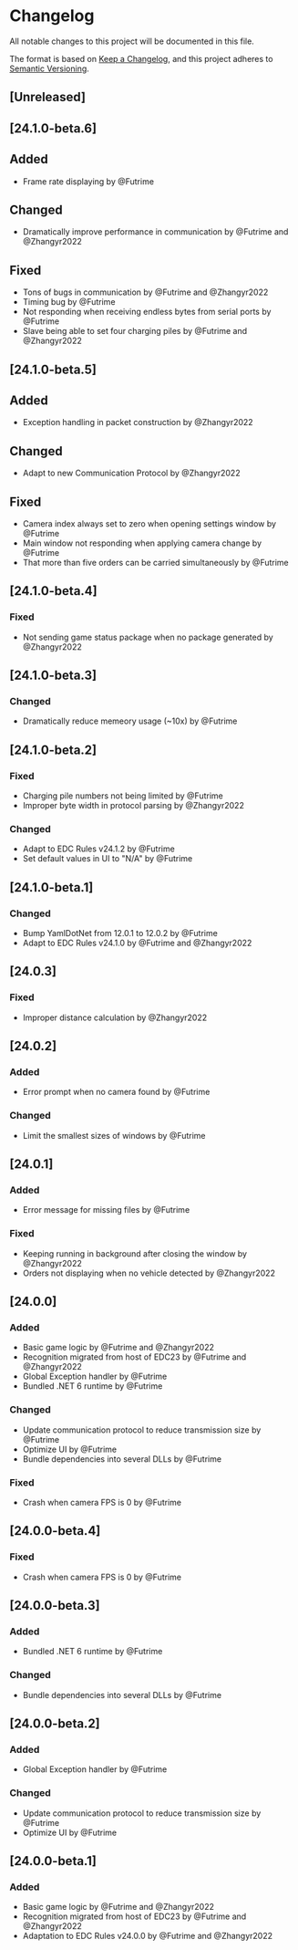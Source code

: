 # Changelog
All notable changes to this project will be documented in this file.

The format is based on [Keep a Changelog](https://keepachangelog.com/en/1.0.0/),
and this project adheres to [Semantic Versioning](https://semver.org/spec/v2.0.0.html).


## [Unreleased]


## [24.1.0-beta.6]
## Added
- Frame rate displaying by @Futrime

## Changed
- Dramatically improve performance in communication by @Futrime and @Zhangyr2022

## Fixed
- Tons of bugs in communication by @Futrime and @Zhangyr2022
- Timing bug by @Futrime
- Not responding when receiving endless bytes from serial ports by @Futrime
- Slave being able to set four charging piles by @Futrime and @Zhangyr2022


## [24.1.0-beta.5]
## Added
- Exception handling in packet construction by @Zhangyr2022

## Changed
- Adapt to new Communication Protocol by @Zhangyr2022

## Fixed
- Camera index always set to zero when opening settings window by @Futrime
- Main window not responding when applying camera change by @Futrime
- That more than five orders can be carried simultaneously by @Futrime


## [24.1.0-beta.4]
### Fixed
- Not sending game status package when no package generated by @Zhangyr2022


## [24.1.0-beta.3]
### Changed
- Dramatically reduce memeory usage (~10x) by @Futrime


## [24.1.0-beta.2]
### Fixed
- Charging pile numbers not being limited by @Futrime
- Improper byte width in protocol parsing by @Zhangyr2022


### Changed
- Adapt to EDC Rules v24.1.2 by @Futrime
- Set default values in UI to "N/A" by @Futrime


## [24.1.0-beta.1]
### Changed
- Bump YamlDotNet from 12.0.1 to 12.0.2 by @Futrime
- Adapt to EDC Rules v24.1.0 by @Futrime and @Zhangyr2022


## [24.0.3]
### Fixed
- Improper distance calculation by @Zhangyr2022


## [24.0.2]
### Added
- Error prompt when no camera found by @Futrime

### Changed
- Limit the smallest sizes of windows by @Futrime


## [24.0.1]
### Added
- Error message for missing files by @Futrime

### Fixed
- Keeping running in background after closing the window by @Zhangyr2022
- Orders not displaying when no vehicle detected by @Zhangyr2022


## [24.0.0]
### Added
- Basic game logic by @Futrime and @Zhangyr2022
- Recognition migrated from host of EDC23 by @Futrime and @Zhangyr2022
- Global Exception handler by @Futrime
- Bundled .NET 6 runtime by @Futrime

### Changed
- Update communication protocol to reduce transmission size by @Futrime
- Optimize UI by @Futrime
- Bundle dependencies into several DLLs by @Futrime

### Fixed
- Crash when camera FPS is 0 by @Futrime


## [24.0.0-beta.4]
### Fixed
- Crash when camera FPS is 0 by @Futrime


## [24.0.0-beta.3]
### Added
- Bundled .NET 6 runtime by @Futrime

### Changed
- Bundle dependencies into several DLLs by @Futrime


## [24.0.0-beta.2]
### Added
- Global Exception handler by @Futrime

### Changed
- Update communication protocol to reduce transmission size by @Futrime
- Optimize UI by @Futrime


## [24.0.0-beta.1]
### Added
- Basic game logic by @Futrime and @Zhangyr2022
- Recognition migrated from host of EDC23 by @Futrime and @Zhangyr2022
- Adaptation to EDC Rules v24.0.0 by @Futrime and @Zhangyr2022
